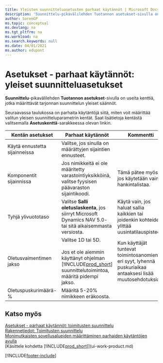 ```yaml
---
title: Yleisten suunnitteluasetusten parhaat käytännöt | Microsoft Docs
description: 'Suunnittelu-pikavälilehden Tuotannon asetukset-sivulla on useita kenttiä, jotka määrittävät tarjonnan suunnittelun yleiset säännöt.'
author: SorenGP
ms.topic: conceptual
ms.devlang: na
ms.tgt_pltfrm: na
ms.workload: na
ms.search.keywords: null
ms.date: 04/01/2021
ms.author: edupont
---
```

# <a name="setup-best-practices-global-planning-setup"></a><a name="setup-best-practices-global-planning-setup"></a>Asetukset - parhaat käytännöt: yleiset suunnitteluasetukset
**Suunnittelu**-pikavälilehden **Tuotannon asetukset**-sivulla on useita kenttiä, jotka määrittävät tarjonnan suunnittelun yleiset säännöt.  

 Seuraavassa taulukossa on parhaita käytäntöjä siitä, miten voit määrittää valitun yleisen suunnitteluparametrin kentät. Saat lisätietoja kentästä valitsemalla **Asetuskenttä**-sarakkeessa olevan linkin.  

|Kentän asetukset|Parhaat käytännöt|Kommentti|  
|-----------------|-------------------|-------------|  
|Käytä ennustetta sijainneissa|Valitse, jos sinulla on määrättyjen sijaintien ennusteet.||  
|Komponentit sijainnissa|Jos nimikkeitä ei ole määritetty varastointiyksikköinä, valitse fyysisen päävaraston sijaintikoodi.|Tämä pätee myös, jos käytetään vain hankintalistaa.|  
|Tyhjä ylivuototaso|Valitse **Salli oletuslaskenta**, jos siirryt Microsoft Dynamics NAV 5.0- tai sitä aikaisemmasta versiosta.|Käytä vain, jos haluat sallia kaikkien tai joidenkin kohteiden ylittää uusintatilauspisteen.|  
|Oletusvaimentimen jakso|Valitse 1D tai 5D.<br /><br /> Jos et ole aiemmin käyttänyt ohjelman [!INCLUDE[prod_short](includes/prod_short.md)] suunnittelutoimintoa, määritä pidempi jakso.|Kun käyttäjät tuntevat toimintosanomien eri syyt, lyhennä puskuriaikaa antaaksesi lisää muutosehdotuksia.|  
|Oletuspuskurimäärä-%|Määritä 5-20% nimikkeen eräkoosta.||  

## <a name="see-also"></a><a name="see-also"></a>Katso myös
 [Asetukset - parhaat käytännöt: toimitusten suunnittelu](setup-best-practices-supply-planning.md)   
 [Rakennetiedot: Toimitusten suunnittelu](design-details-supply-planning.md)   
 [Monimutkaisten sovellusalueiden määrittäminen parhaiden käytäntöjen avulla](set-up-complex-application-areas-using-best-practices.md)  
 [Käsittele kohdetta [!INCLUDE[prod_short](includes/prod_short.md)]](ui-work-product.md)


[!INCLUDE[footer-include](includes/footer-banner.md)]
